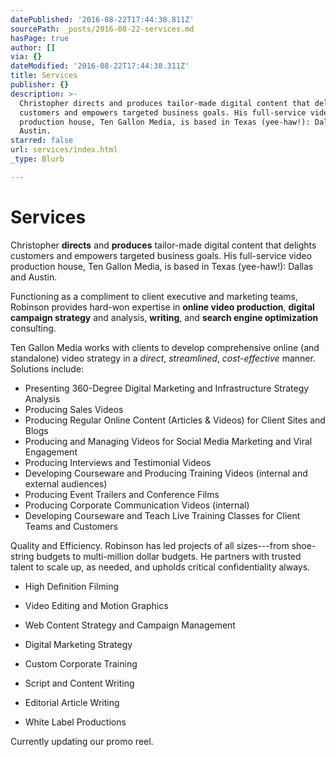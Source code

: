 ```yaml
---
datePublished: '2016-08-22T17:44:38.811Z'
sourcePath: _posts/2016-08-22-services.md
hasPage: true
author: []
via: {}
dateModified: '2016-08-22T17:44:38.311Z'
title: Services
publisher: {}
description: >-
  Christopher directs and produces tailor-made digital content that delights
  customers and empowers targeted business goals. His full-service video
  production house, Ten Gallon Media, is based in Texas (yee-haw!): Dallas and
  Austin.
starred: false
url: services/index.html
_type: Blurb

---
```

# Services

Christopher **directs** and **produces** tailor-made digital content that delights customers and empowers targeted business goals. His full-service video production house, Ten Gallon Media, is based in Texas (yee-haw!): Dallas and Austin.

Functioning as a compliment to client executive and marketing teams, Robinson provides hard-won expertise in **online video production**, **digital campaign strategy** and analysis, **writing**, and **search engine optimization** consulting.

Ten Gallon Media works with clients to develop comprehensive online (and standalone) video strategy in a _direct_, _streamlined_, _cost-effective_ manner. Solutions include:

* Presenting 360-Degree Digital Marketing and Infrastructure Strategy Analysis
* Producing Sales Videos
* Producing Regular Online Content (Articles & Videos) for Client Sites and Blogs
* Producing and Managing Videos for Social Media Marketing and Viral Engagement
* Producing Interviews and Testimonial Videos
* Developing Courseware and Producing Training Videos (internal and external audiences)
* Producing Event Trailers and Conference Films
* Producing Corporate Communication Videos (internal)
* Developing Courseware and Teach Live Training Classes for Client Teams and Customers

Quality and Efficiency. Robinson has led projects of all sizes---from shoe-string budgets to multi-million dollar budgets. He partners with trusted talent to scale up, as needed, and upholds critical confidentiality always.

* High Definition Filming
* Video Editing and Motion Graphics
* Web Content Strategy and Campaign Management
* Digital Marketing Strategy

* Custom Corporate Training
* Script and Content Writing
* Editorial Article Writing
* White Label Productions

Currently updating our promo reel.